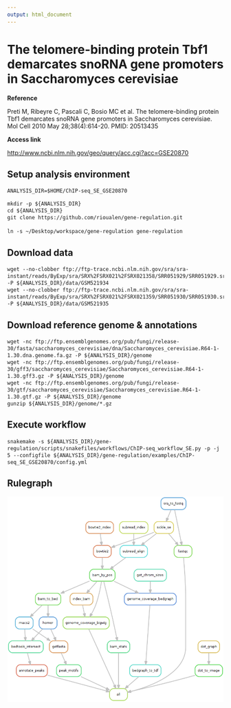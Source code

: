 ```yaml
---
output: html_document
---
```

# The telomere-binding protein Tbf1 demarcates snoRNA gene promoters in Saccharomyces cerevisiae

**Reference**

Preti M, Ribeyre C, Pascali C, Bosio MC et al. 
The telomere-binding protein Tbf1 demarcates snoRNA gene promoters in Saccharomyces cerevisiae. 
Mol Cell 2010 May 28;38(4):614-20. PMID: 20513435

**Access link**

http://www.ncbi.nlm.nih.gov/geo/query/acc.cgi?acc=GSE20870

## Setup analysis environment
```
ANALYSIS_DIR=$HOME/ChIP-seq_SE_GSE20870
```

<!--mkdir -p ${ANALYSIS_DIR}/data -->
<!--mkdir -p ${ANALYSIS_DIR}/genome-->
```
mkdir -p ${ANALYSIS_DIR}
cd ${ANALYSIS_DIR}
git clone https://github.com/rioualen/gene-regulation.git

ln -s ~/Desktop/workspace/gene-regulation gene-regulation
```
<!--git clone https://github.com/rioualen/gene-regulation.git-->

## Download data

<!--mkdir -p ${ANALYSIS_DIR}/data/GSM521934 ${ANALYSIS_DIR}/data/GSM521935-->
```
wget --no-clobber ftp://ftp-trace.ncbi.nlm.nih.gov/sra/sra-instant/reads/ByExp/sra/SRX%2FSRX021%2FSRX021358/SRR051929/SRR051929.sra -P ${ANALYSIS_DIR}/data/GSM521934
wget --no-clobber ftp://ftp-trace.ncbi.nlm.nih.gov/sra/sra-instant/reads/ByExp/sra/SRX%2FSRX021%2FSRX021359/SRR051930/SRR051930.sra -P ${ANALYSIS_DIR}/data/GSM521935
```

## Download reference genome & annotations

```
wget -nc ftp://ftp.ensemblgenomes.org/pub/fungi/release-30/fasta/saccharomyces_cerevisiae/dna/Saccharomyces_cerevisiae.R64-1-1.30.dna.genome.fa.gz -P ${ANALYSIS_DIR}/genome
wget -nc ftp://ftp.ensemblgenomes.org/pub/fungi/release-30/gff3/saccharomyces_cerevisiae/Saccharomyces_cerevisiae.R64-1-1.30.gff3.gz -P ${ANALYSIS_DIR}/genome
wget -nc ftp://ftp.ensemblgenomes.org/pub/fungi/release-30/gtf/saccharomyces_cerevisiae/Saccharomyces_cerevisiae.R64-1-1.30.gtf.gz -P ${ANALYSIS_DIR}/genome
gunzip ${ANALYSIS_DIR}/genome/*.gz
```

## Execute workflow

```
snakemake -s ${ANALYSIS_DIR}/gene-regulation/scripts/snakefiles/workflows/ChIP-seq_workflow_SE.py -p -j 5 --configfile ${ANALYSIS_DIR}/gene-regulation/examples/ChIP-seq_SE_GSE20870/config.yml
```
## Rulegraph

![](rulegraph.png)